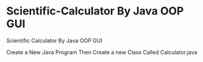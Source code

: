 # Scientific-Calculator By Java OOP GUI
Scientific Calculator By Java OOP GUI



Create a New Java Program Then Create a new Class Called Calculator.java

